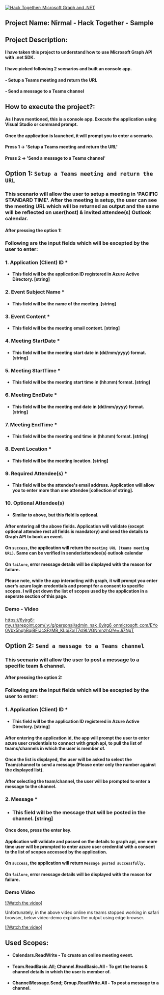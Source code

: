 [![Hack Together: Microsoft Graph and .NET](https://img.shields.io/badge/Microsoft%20-Hack--Together-orange?style=for-the-badge&logo=microsoft)](https://github.com/microsoft/hack-together)

## **Project Name:** Nirmal - Hack Together - Sample

## **Project Description:**

#### I have taken this project to understand how to use Microsoft Graph API with .net SDK.
#### I have picked following 2 scenarios and built an console app.

#### - Setup a Teams meeting and return the URL
#### - Send a message to a Teams channel

## **How to execute the project?:**

#### As I have mentioned, this is a console app. Execute the application using Visual Studio or command prompt.

#### Once the application is launched, it will prompt you to enter a scenario.

#### Press 1 -> 'Setup a Teams meeting and return the URL'
#### Press 2 -> 'Send a message to a Teams channel'

## Option 1: `Setup a Teams meeting and return the URL`

### This scenario will allow the user to setup a meeting in 'PACIFIC STANDARD TIME'. After the meeting is setup, the user can see the meeting URL which will be returned as output and the same will be reflected on  user(host) & invited attendee(s) Outlook calendar.

#### After pressing the option 1:

### Following are the input fields which will be excepted by the user to enter:

### 1. Application (Client) ID * 
 - #### This field will be the application ID registered in Azure Active Directory. [string]
### 2. Event Subject Name * 
 - #### This field will be the name of the meeting. [string]
### 3. Event Content * 
 - #### This field will be the meeting email content. [string]
### 4. Meeting StartDate * 
 - #### This field will be the meeting start date in (dd/mm/yyyy) format. [string]
### 5. Meeting StartTime * 
 - #### This field will be the meeting start time in (hh:mm) format. [string]
### 6. Meeting EndDate * 
 - #### This field will be the meeting end date in (dd/mm/yyyy) format. [string]
### 7. Meeting EndTime * 
 - #### This field will be the meeting end time in (hh:mm) format. [string]
### 8. Event Location * 
 - #### This field will be the meeting location. [string]
### 9. Required Attendee(s) * 
 - #### This field will be the attendee's email address. Application will allow you to enter more than one attendee [collection of string].
### 10. Optional Attendee(s)
 - #### Similar to above, but this field is optional.

#### After entering all the above fields. Application will validate (except optional attendee rest all fields is mandatory) and send the details to Graph API to book an event. 
#### On `success`, the application will return the `meeting URL (teams meeting URL)`. Same can be verified in sender/attendee(s) outlook calendar
#### On `failure`, error message details will be displayed with the reason for failure.

#### Please note, while the app interacting with graph, it will prompt you enter user's azure login credentials and prompt for a consent to specific scopes. I will put down the list of scopes used by the application in a seperate section of this page.

### **Demo - Video**

https://6yjrg6-my.sharepoint.com/:v:/g/personal/admin_nak_6yjrg6_onmicrosoft_com/EYo0Vbx5hqhBqiBFrJcSFzMB_KLbjZxlT7sI9LVGNmnzhQ?e=Ji7NgT

## Option 2: `Send a message to a Teams channel`

### This scenario will allow the user to post a message to a specific team & channel.

#### After pressing the option 2:

### Following are the input fields which will be excepted by the user to enter:

### 1. Application (Client) ID * 
 - #### This field will be the application ID registered in Azure Active Directory. [string]

#### After entering the application id, the app will prompt the user to enter azure user credentials to connect with graph api, to pull the list of teams/channels in which the user is member of.
#### Once the list is displayed, the user will be asked to select the Team/channel to send a message (Please enter only the number against the displayed list).

#### After selecting the team/channel, the user will be prompted to enter a message to the channel. 

### 2. Message * 
 - ### This field will be the message that will be posted in the channel. [string]

#### Once done, press the enter key. 

#### Application will validate and passed on the details to graph api, one more time user will be prompted to enter azure user credential with a consent to the list of scopes accessed by the application. 
#### On `success`, the application will return `Message posted successfully.`
#### On `failure`, error message details will be displayed with the reason for failure.

### **Demo Video**

[![Watch the video]](https://6yjrg6-my.sharepoint.com/:v:/g/personal/admin_nak_6yjrg6_onmicrosoft_com/EbK9vjZTRxJIr9hg7Ggnl9wByiVpiL6ZnTlMW8fuHHVojg?e=zNEQ0m)


Unfortunately, in the above video online ms teams stopped working in safari browser, below video-demo explains the output using edge browser.

[![Watch the video]](https://6yjrg6-my.sharepoint.com/:v:/g/personal/admin_nak_6yjrg6_onmicrosoft_com/ERttLk3DpldPvfL3zaBBcocB7I3Rdjpo5stgXzd-lhvVKw?e=XgkhXV)



## Used Scopes:

- #### Calendars.ReadWrite - To create an online meeting event.
- #### Team.ReadBasic.All; Channel.ReadBasic.All - To get the teams & channel details in which the user is member of.
- #### ChannelMessage.Send; Group.ReadWrite.All - To post a message to a channel.